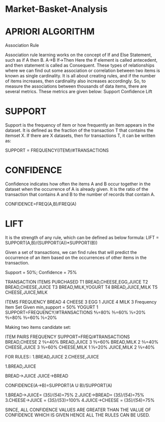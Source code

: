 # Market-Basket-Analysis

# APRIORI ALGORITHM

Association Rule

Association rule learning works on the concept of If and Else Statement, such as if A then B.
A→B
If→Then
Here the If element is called antecedent, and then statement is called as Consequent. 
These types of relationships where we can find out some association or correlation between two items is known as single cardinality. 
 It is all about creating rules, and if the number of items increases, then cardinality also increases accordingly.
So, to measure the associations between thousands of data items, there are several metrics. These metrics are given below:
Support
Confidence
Lift





# SUPPORT
Support is the frequency of item or how frequently an item appears in the dataset. It is defined as the fraction of the transaction T that contains the itemset X. If there are X datasets, then for transactions T, it can be written as:

SUPPORT = FREQUENCY(ITEM)/#TRANSACTIONS

# CONFIDENCE
Confidence indicates how often the items A and B occur together in the dataset when the occurrence of A is already given. It is the ratio of the transaction that contains A and B to the number of records that contain A.

CONFIDENCE=FREQ(A,B)/FREQ(A)

# LIFT
It is the strength of any rule, which can be defined as below formula:
LIFT = SUPPORT(A,B)/(SUPPORT(A))*SUPPORT(B))

Given a set of transactions, we can find rules that will predict the occurrence of an item based on the occurrences of other items in the transaction.

Support = 50%; Confidence = 75%

TRANSACTION
ITEMS PURCHASED
T1
BREAD,CHEESE,EGG,JUICE
T2
BREAD,CHEESE,JUICE
T3
BREAD,MILK,YOGURT
T4
BREAD,JUICE,MILK
T5
CHEESE,JUICE,MILK

ITEMS
FREQUENCY
BREAD
4
CHEESE
3
EGG
1
JUICE
4
MILK
3
Frequency Item Set
Given min_support = 50%
YOGURT
1
SUPPORT=FREQUENCY/#TRANSACTIONS
⅘=80%
⅗=60%
⅕=20%
⅘=80%
⅗=60%
⅕=20%

Making two items candidate set:

ITEM PAIRS
FREQUENCY
SUPPORT=FREQ/#TRANSACTIONS
BREAD,CHEESE
2
⅖=40%
BREAD,JUICE
3
⅗=60%
BREAD,MILK
2
⅖=40%
CHEESE,JUICE
3
⅗=60%
CHEESE,MILK
1
⅕=20%
JUICE,MILK
2
⅖=40%

FOR RULES::
1.BREAD,JUICE
2.CHEESE,JUICE

1.BREAD,JUICE

BREAD→JUICE
JUICE→BREAD

CONFIDENCE(A→B)=SUPPORT(A U B)/SUPPORT(A)
  

1.BREAD→JUICE= (3*5)/(5*4)=75%
2.JUICE→BREAD= (3*5)/(5*4)=75%
3.CHEESE→JUICE = (3*5)/(5*3)=100%
4.JUICE→CHEESE = (3*5)/(5*4)=75%
 
SINCE, ALL CONFIDENCE VALUES ARE GREATER THAN THE VALUE OF CONFIDENCE WHICH IS GIVEN HENCE ALL THE RULES CAN BE USED.

